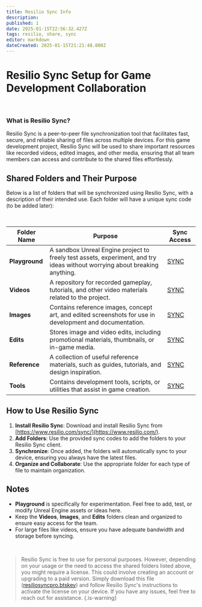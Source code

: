 ```yaml
---
title: Resilio Sync Info
description: 
published: 1
date: 2025-01-15T22:56:32.427Z
tags: resilio, share, sync
editor: markdown
dateCreated: 2025-01-15T21:21:48.000Z
---
```


# Resilio Sync Setup for Game Development Collaboration

<br>

### What is Resilio Sync?

Resilio Sync is a peer-to-peer file synchronization tool that facilitates fast, secure, and reliable sharing of files across multiple devices. For this game development project, Resilio Sync will be used to share important resources like recorded videos, edited images, and other media, ensuring that all team members can access and contribute to the shared files effortlessly.

## Shared Folders and Their Purpose

Below is a list of folders that will be synchronized using Resilio Sync, with a description of their intended use. Each folder will have a unique sync code (to be added later):

<br>

| **Folder Name**       | **Purpose**                                                                                       | **Sync Access**  |
|-----------------------|---------------------------------------------------------------------------------------------------|----------------|
| **Playground**        | A sandbox Unreal Engine project to freely test assets, experiment, and try ideas without worrying about breaking anything. | [SYNC](https://link.resilio.com/#f=Playground&sz=0&t=2&s=6UFJX43OSH7E2GWTJKF4PN6QWNEELWC77SAKFAHHT77H3QHJPD6A&i=CLYLUTC3YP33M5HTJGQA4TNXPLJBCMFS6&v=3.0&a=3)  |
| **Videos**            | A repository for recorded gameplay, tutorials, and other video materials related to the project.  | [SYNC](https://link.resilio.com/#f=Videos&sz=0&t=2&s=4JACBMUHZDFMOO4QBPO5R24IBIZSQPWVLEMWQKW3TKDG24FSLIZA&i=C5JB7TA3EWBW5AGAXRGSUONOUNAQROBXA&v=3.0&a=3)  |
| **Images**            | Contains reference images, concept art, and edited screenshots for use in development and documentation. | [SYNC](https://link.resilio.com/#f=Images&sz=0&t=2&s=NT4E3DTF77OHDGDQWCENCGWY6XATHTNBSNEEQXDMDUYADFJCUIOQ&i=CLUQ472U7SULUOXMMF2HIIX2TVYSL4EUV&v=3.0&a=3)  |
| **Edits**             | Stores image and video edits, including promotional materials, thumbnails, or in-game media.      | [SYNC](https://link.resilio.com/#f=Edits&sz=0&t=2&s=OK5KMKYV2MMNNYEXJSVZ5MRRVZKCQEOIRGA6FSEPH7QJKY2ON4PA&i=CRIILE4FXY2HKH24KU4HUUHUQVTVWJE37&v=3.0&a=3)  |
| **Reference**         | A collection of useful reference materials, such as guides, tutorials, and design inspiration.    | [SYNC](https://link.resilio.com/#f=Reference&sz=0&t=2&s=NZO3CLTHQALWXSPEH2QFP4UCM2VPPYFDTPXGLL6OYND4U5VHEZZQ&i=CREMO7XFQDOM76SBLAVVNQKHDTM3ZLD45&v=3.0&a=3)  |
| **Tools**             | Contains development tools, scripts, or utilities that assist in game creation.                   | [SYNC](https://link.resilio.com/#f=Tools&sz=0&t=2&s=MYY7CHDECLIW6R7RSSQSDSWSUO6RJNSRR6W3WHDK7PCG5STBLRPQ&i=CTW7NKLPSTKAVK4DGWOIKVSBQQKQQG76Y&v=3.0&a=3)  |


## How to Use Resilio Sync

1. **Install Resilio Sync**: Download and install Resilio Sync from [https://www.resilio.com/sync/](https://www.resilio.com/).
2. **Add Folders**: Use the provided sync codes to add the folders to your Resilio Sync client.
3. **Synchronize**: Once added, the folders will automatically sync to your device, ensuring you always have the latest files.
4. **Organize and Collaborate**: Use the appropriate folder for each type of file to maintain organization.

## Notes

- **Playground** is specifically for experimentation. Feel free to add, test, or modify Unreal Engine assets or ideas here.
- Keep the **Videos**, **Images**, and **Edits** folders clean and organized to ensure easy access for the team.
- For large files like videos, ensure you have adequate bandwidth and storage before syncing.

<br>

> Resilio Sync is free to use for personal purposes. However, depending on your usage or the need to access the shared folders listed above, you might require a license. This could involve creating an account or upgrading to a paid version. Simply download this file ([resiliosyncpro.btskey](/resiliosyncpro.btskey)) and follow Resilio Sync's instructions to activate the license on your device. If you have any issues, feel free to reach out for assistance.
{.is-warning}

